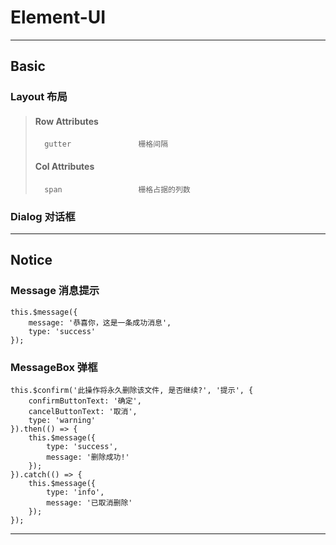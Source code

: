 # Element-UI

---
## Basic
### Layout 布局
>#### Row Attributes
>```
>   gutter               栅格间隔
>```
>#### Col Attributes
>```
>   span                 栅格占据的列数
>```
### Dialog 对话框

---
## Notice 
### Message 消息提示
    this.$message({
        message: '恭喜你，这是一条成功消息',
        type: 'success'
    });
### MessageBox 弹框
    this.$confirm('此操作将永久删除该文件, 是否继续?', '提示', {
        confirmButtonText: '确定',
        cancelButtonText: '取消',
        type: 'warning'
    }).then(() => {
        this.$message({
            type: 'success',
            message: '删除成功!'
        });
    }).catch(() => {
        this.$message({
            type: 'info',
            message: '已取消删除'
        });          
    });
---